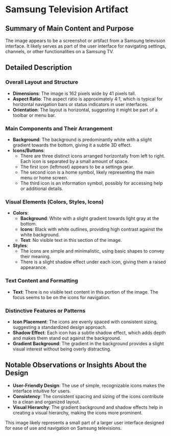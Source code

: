 # Samsung Television Artifact

## Summary of Main Content and Purpose
The image appears to be a screenshot or artifact from a Samsung television interface. It likely serves as part of the user interface for navigating settings, channels, or other functionalities on a Samsung TV.

## Detailed Description

### Overall Layout and Structure
- **Dimensions**: The image is 162 pixels wide by 41 pixels tall.
- **Aspect Ratio**: The aspect ratio is approximately 4:1, which is typical for horizontal navigation bars or status indicators in user interfaces.
- **Orientation**: The layout is horizontal, suggesting it might be part of a toolbar or menu bar.

### Main Components and Their Arrangement
- **Background**: The background is predominantly white with a slight gradient towards the bottom, giving it a subtle 3D effect.
- **Icons/Buttons**:
  - There are three distinct icons arranged horizontally from left to right. Each icon is separated by a small amount of space.
  - The first icon (leftmost) appears to be a settings gear.
  - The second icon is a home symbol, likely representing the main menu or home screen.
  - The third icon is an information symbol, possibly for accessing help or additional details.

### Visual Elements (Colors, Styles, Icons)
- **Colors**:
  - **Background**: White with a slight gradient towards light gray at the bottom.
  - **Icons**: Black with white outlines, providing high contrast against the white background.
  - **Text**: No visible text in this section of the image.
- **Styles**:
  - The icons are simple and minimalistic, using basic shapes to convey their meaning.
  - There is a slight shadow effect under each icon, giving them a raised appearance.

### Text Content and Formatting
- **Text**: There is no visible text content in this portion of the image. The focus seems to be on the icons for navigation.

### Distinctive Features or Patterns
- **Icon Placement**: The icons are evenly spaced with consistent sizing, suggesting a standardized design approach.
- **Shadow Effect**: Each icon has a subtle shadow effect, which adds depth and makes them stand out against the background.
- **Gradient Background**: The gradient in the background provides a slight visual interest without being overly distracting.

## Notable Observations or Insights About the Design
- **User-Friendly Design**: The use of simple, recognizable icons makes the interface intuitive for users.
- **Consistency**: The consistent spacing and sizing of the icons contribute to a clean and organized layout.
- **Visual Hierarchy**: The gradient background and shadow effects help in creating a visual hierarchy, making the icons more prominent.

This image likely represents a small part of a larger user interface designed for ease of use and navigation on Samsung televisions.